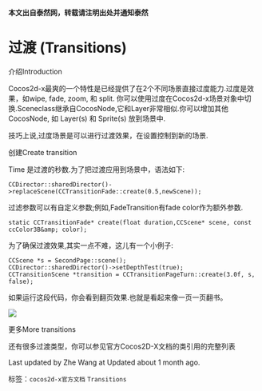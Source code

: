 **本文出自泰然网，转载请注明出处并通知泰然**

# 过渡 (Transitions) #

介绍Introduction

Cocos2d-x最爽的一个特性是已经提供了在2个不同场景直接过度能力.过度是效果，如wipe, fade, zoom, 和 split. 你可以使用过度在Cocos2d-x场景对象中切换.Sceneclass继承自CocosNode,它和Layer非常相似.你可以增加其他CocosNode, 如 Layer(s) 和 Sprite(s) 放到场景中.

技巧上说,过度场景是可以进行过渡效果，在设置控制到新的场景.

创建Create transition

Time 是过渡的秒数.为了把过渡应用到场景中，语法如下:

	CCDirector::sharedDirector()->replaceScene(CCTransitionFade::create(0.5,newScene));


过滤参数可以有自定义参数;例如,FadeTransition有fade color作为额外参数.

	static CCTransitionFade* create(float duration,CCScene* scene, const ccColor3B&amp; color);


为了确保过渡效果,其实一点不难，这儿有一个小例子:

	CCScene *s = SecondPage::scene(); 
	CCDirector::sharedDirector()->setDepthTest(true); 
	CCTransitionScene *transition = CCTransitionPageTurn::create(3.0f, s, false);


如果运行这段代码，你会看到翻页效果.也就是看起来像一页一页翻书。

![](../res/105014YWm.jpg)



更多More transitions

还有很多过渡类型，你可以参见官方Cocos2D-X文档的类引用的完整列表

Last updated by Zhe Wang at Updated about 1 month ago.
  


标签：`cocos2d-x官方文档` `Transitions` 